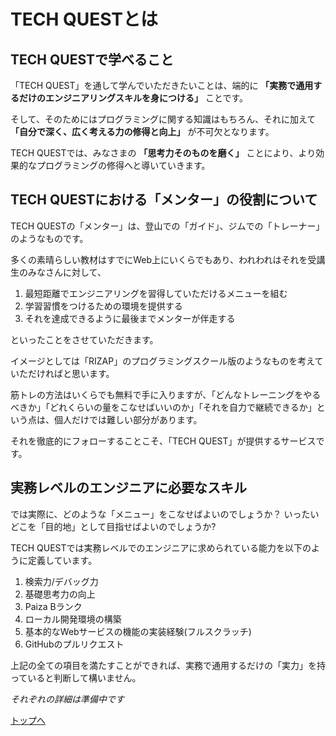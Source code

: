 # TECH QUESTとは

## TECH QUESTで学べること

「TECH QUEST」を通して学んでいただきたいことは、端的に **「実務で通用するだけのエンジニアリングスキルを身につける」** ことです。

そして、そのためにはプログラミングに関する知識はもちろん、それに加えて **「自分で深く、広く考える力の修得と向上」** が不可欠となります。

TECH QUESTでは、みなさまの **「思考力そのものを磨く」** ことにより、より効果的なプログラミングの修得へと導いていきます。


## TECH QUESTにおける「メンター」の役割について

TECH QUESTの「メンター」は、登山での「ガイド」、ジムでの「トレーナー」のようなものです。

多くの素晴らしい教材はすでにWeb上にいくらでもあり、われわれはそれを受講生のみなさんに対して、

1. 最短距離でエンジニアリングを習得していただけるメニューを組む
1. 学習習慣をつけるための環境を提供する
1. それを達成できるように最後までメンターが伴走する

といったことをさせていただきます。

イメージとしては「RIZAP」のプログラミングスクール版のようなものを考えていただければと思います。

筋トレの方法はいくらでも無料で手に入りますが、「どんなトレーニングをやるべきか」「どれくらいの量をこなせばいいのか」「それを自力で継続できるか」という点は、個人だけでは難しい部分があります。

それを徹底的にフォローすることこそ、「TECH QUEST」が提供するサービスです。

## 実務レベルのエンジニアに必要なスキル

では実際に、どのような「メニュー」をこなせばよいのでしょうか？
いったいどこを「目的地」として目指せばよいのでしょうか?

TECH QUESTでは実務レベルでのエンジニアに求められている能力を以下のように定義しています。

1. 検索力/デバッグ力
1. 基礎思考力の向上
1. Paiza Bランク
1. ローカル開発環境の構築
1. 基本的なWebサービスの機能の実装経験(フルスクラッチ)
1. GitHubのプルリクエスト


上記の全ての項目を満たすことができれば、実務で通用するだけの「実力」を持っていると判断して構いません。


*それぞれの詳細は準備中です*

[トップへ](/README.md)